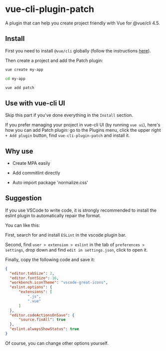 # vue-cli-plugin-patch

A plugin that can help you create project friendly with Vue for @vue/cli 4.5.

## Install

First you need to install `@vue/cli` globally (follow the instructions [here](https://cli.vuejs.org/)).

Then create a project and add the Patch plugin:

```bash
vue create my-app

cd my-app

vue add patch
```

## Use with vue-cli UI

Skip this part if you've done everything in the `Install` section.

If you prefer managing your project in vue-cli UI (by running `vue ui`), here's how you can add Patch plugin: go to the Plugins menu, click the upper right `+ Add plugin` button, find `vue-cli-plugin-patch` and install it.

## Why use

- Create MPA easily

- Add commitlint directly

- Auto import package 'normalize.css'

## Suggestion

If you use VSCode to write code, it is strongly recommended to install the eslint plugin to automatically repair the format.

You can like this:

First, search for and install `ESLint` in the vscode plugin bar.

Second, find `user > extension > eslint` in the tab of `preferences > settings`, drop down and find `edit in settings.json`, click to open it.

Finally, copy the following code and save it:
```json
{
  "editor.tabSize": 2,
  "editor.fontSize": 16,
  "workbench.iconTheme": "vscode-great-icons",
  "eslint.options": {
      "extensions": [
          ".js",
          ".vue"
      ]
  },
  "editor.codeActionsOnSave": {
      "source.fixAll": true
  },
  "eslint.alwaysShowStatus": true
}
```

Of course, you can change other options yourself.
